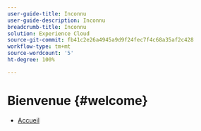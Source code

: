 ```yaml
---
user-guide-title: Inconnu
user-guide-description: Inconnu
breadcrumb-title: Inconnu
solution: Experience Cloud
source-git-commit: fb41c2e26a4945a9d9f24fec7f4c68a35af2c428
workflow-type: tm+mt
source-wordcount: '5'
ht-degree: 100%

---
```



# Bienvenue {#welcome}

* [Accueil](home.md)
